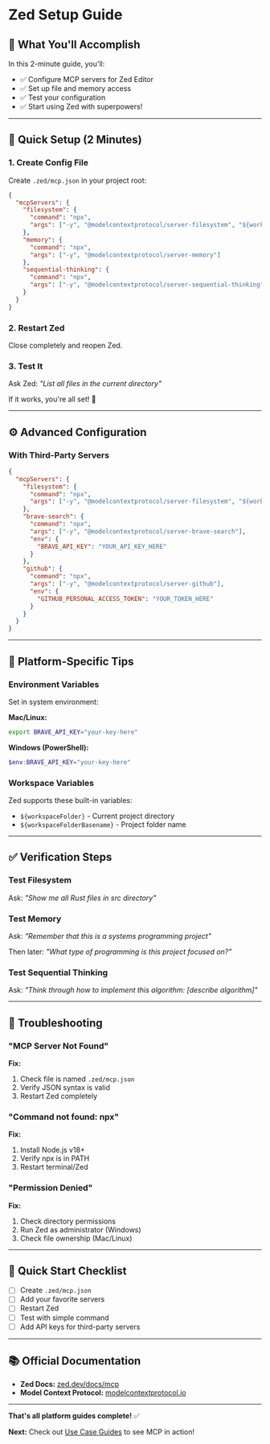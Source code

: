 # Zed Setup Guide

## 🎯 What You'll Accomplish

In this 2-minute guide, you'll:
- ✅ Configure MCP servers for Zed Editor
- ✅ Set up file and memory access
- ✅ Test your configuration
- ✅ Start using Zed with superpowers!

---

## 🚀 Quick Setup (2 Minutes)

### 1. Create Config File

Create `.zed/mcp.json` in your project root:

```json
{
  "mcpServers": {
    "filesystem": {
      "command": "npx",
      "args": ["-y", "@modelcontextprotocol/server-filesystem", "${workspaceFolder}"]
    },
    "memory": {
      "command": "npx",
      "args": ["-y", "@modelcontextprotocol/server-memory"]
    },
    "sequential-thinking": {
      "command": "npx",
      "args": ["-y", "@modelcontextprotocol/server-sequential-thinking"]
    }
  }
}
```

### 2. Restart Zed

Close completely and reopen Zed.

### 3. Test It

Ask Zed: *"List all files in the current directory"*

If it works, you're all set! 🎉

---

## ⚙️ Advanced Configuration

### With Third-Party Servers

```json
{
  "mcpServers": {
    "filesystem": {
      "command": "npx",
      "args": ["-y", "@modelcontextprotocol/server-filesystem", "${workspaceFolder}"]
    },
    "brave-search": {
      "command": "npx",
      "args": ["-y", "@modelcontextprotocol/server-brave-search"],
      "env": {
        "BRAVE_API_KEY": "YOUR_API_KEY_HERE"
      }
    },
    "github": {
      "command": "npx",
      "args": ["-y", "@modelcontextprotocol/server-github"],
      "env": {
        "GITHUB_PERSONAL_ACCESS_TOKEN": "YOUR_TOKEN_HERE"
      }
    }
  }
}
```

---

## 🔧 Platform-Specific Tips

### Environment Variables

Set in system environment:

**Mac/Linux:**
```bash
export BRAVE_API_KEY="your-key-here"
```

**Windows (PowerShell):**
```powershell
$env:BRAVE_API_KEY="your-key-here"
```

### Workspace Variables

Zed supports these built-in variables:
- `${workspaceFolder}` - Current project directory
- `${workspaceFolderBasename}` - Project folder name

---

## ✅ Verification Steps

### Test Filesystem
Ask: *"Show me all Rust files in src directory"*

### Test Memory
Ask: *"Remember that this is a systems programming project"*

Then later: *"What type of programming is this project focused on?"*

### Test Sequential Thinking
Ask: *"Think through how to implement this algorithm: [describe algorithm]"*

---

## 🐛 Troubleshooting

### "MCP Server Not Found"

**Fix:**
1. Check file is named `.zed/mcp.json`
2. Verify JSON syntax is valid
3. Restart Zed completely

### "Command not found: npx"

**Fix:**
1. Install Node.js v18+
2. Verify npx is in PATH
3. Restart terminal/Zed

### "Permission Denied"

**Fix:**
1. Check directory permissions
2. Run Zed as administrator (Windows)
3. Check file ownership (Mac/Linux)

---

## 🎯 Quick Start Checklist

- [ ] Create `.zed/mcp.json`
- [ ] Add your favorite servers
- [ ] Restart Zed
- [ ] Test with simple command
- [ ] Add API keys for third-party servers

---

## 📚 Official Documentation

- **Zed Docs:** [zed.dev/docs/mcp](https://zed.dev/docs/mcp)
- **Model Context Protocol:** [modelcontextprotocol.io](https://modelcontextprotocol.io)

---

**That's all platform guides complete!** ✅

**Next:** Check out [Use Case Guides](../use-cases/) to see MCP in action!
